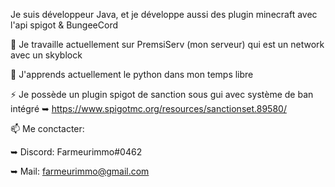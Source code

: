 Je suis développeur Java, et je développe aussi des plugin minecraft avec l'api spigot & BungeeCord

 🔭 Je travaille actuellement sur PremsiServ (mon serveur) qui est un network avec un skyblock   
 
 🌱 J'apprends actuellement le python dans mon temps libre

 ⚡ Je possède un plugin spigot de sanction sous gui avec système de ban intégré
   ➥ https://www.spigotmc.org/resources/sanctionset.89580/

 📫 Me conctacter:
 
   ➥ Discord: Farmeurimmo#0462
   
   ➥ Mail: farmeurimmo@gmail.com
